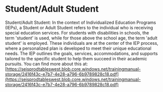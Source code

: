 # Student/Adult Student
Student/Adult Student: In the context of Individualized Education Programs (IEPs), a Student or Adult Student refers to the individual who is receiving special education services. For students with disabilities in schools, the term 'student' is used, while for those above the school age, the term 'adult student' is employed. These individuals are at the center of the IEP process, where a personalized plan is developed to meet their unique educational needs. The IEP outlines the goals, services, accommodations, and supports tailored to the specific student to help them succeed in their academic pursuits.
You can find more about this at: [https://seisprodtableswest.blob.core.windows.net/trainingmanual-storage/2416f43c-e7b7-4e28-a796-6b9789828c18.pdf](https://seisprodtableswest.blob.core.windows.net/trainingmanual-storage/2416f43c-e7b7-4e28-a796-6b9789828c18.pdf)